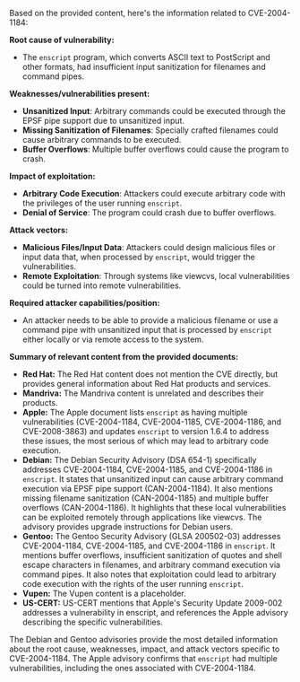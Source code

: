 Based on the provided content, here's the information related to CVE-2004-1184:

**Root cause of vulnerability:**

*   The `enscript` program, which converts ASCII text to PostScript and other formats, had insufficient input sanitization for filenames and command pipes.

**Weaknesses/vulnerabilities present:**

*   **Unsanitized Input**: Arbitrary commands could be executed through the EPSF pipe support due to unsanitized input.
*   **Missing Sanitization of Filenames**: Specially crafted filenames could cause arbitrary commands to be executed.
*   **Buffer Overflows**: Multiple buffer overflows could cause the program to crash.

**Impact of exploitation:**

*   **Arbitrary Code Execution**: Attackers could execute arbitrary code with the privileges of the user running `enscript`.
*   **Denial of Service**: The program could crash due to buffer overflows.

**Attack vectors:**

*   **Malicious Files/Input Data**: Attackers could design malicious files or input data that, when processed by `enscript`, would trigger the vulnerabilities.
*   **Remote Exploitation**: Through systems like viewcvs, local vulnerabilities could be turned into remote vulnerabilities.

**Required attacker capabilities/position:**

*   An attacker needs to be able to provide a malicious filename or use a command pipe with unsanitized input that is processed by `enscript` either locally or via remote access to the system.

**Summary of relevant content from the provided documents:**

*   **Red Hat:** The Red Hat content does not mention the CVE directly, but provides general information about Red Hat products and services.
*   **Mandriva:** The Mandriva content is unrelated and describes their products.
*   **Apple:** The Apple document lists `enscript` as having multiple vulnerabilities (CVE-2004-1184, CVE-2004-1185, CVE-2004-1186, and CVE-2008-3863) and updates `enscript` to version 1.6.4 to address these issues, the most serious of which may lead to arbitrary code execution.
*   **Debian:** The Debian Security Advisory (DSA 654-1) specifically addresses CVE-2004-1184, CVE-2004-1185, and CVE-2004-1186 in `enscript`. It states that unsanitized input can cause arbitrary command execution via EPSF pipe support (CAN-2004-1184).  It also mentions missing filename sanitization (CAN-2004-1185) and multiple buffer overflows (CAN-2004-1186). It highlights that these local vulnerabilities can be exploited remotely through applications like viewcvs. The advisory provides upgrade instructions for Debian users.
*   **Gentoo:** The Gentoo Security Advisory (GLSA 200502-03) addresses CVE-2004-1184, CVE-2004-1185, and CVE-2004-1186 in `enscript`. It mentions buffer overflows, insufficient sanitization of quotes and shell escape characters in filenames, and arbitrary command execution via command pipes. It also notes that exploitation could lead to arbitrary code execution with the rights of the user running `enscript`.
*   **Vupen:** The Vupen content is a placeholder.
*   **US-CERT:** US-CERT mentions that Apple's Security Update 2009-002 addresses a vulnerability in enscript, and references the Apple advisory describing the specific vulnerabilities.

The Debian and Gentoo advisories provide the most detailed information about the root cause, weaknesses, impact, and attack vectors specific to CVE-2004-1184. The Apple advisory confirms that `enscript` had multiple vulnerabilities, including the ones associated with CVE-2004-1184.